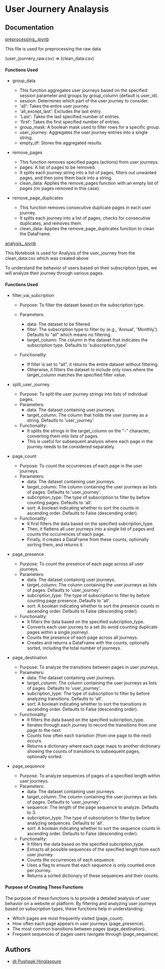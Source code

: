 # User Journery Analaysis



## Documentation

[preprocessing_.ipynb](https://github.com/phinglaspure123/User-Journery-Analysis/blob/main/preprocessing_.ipynb)

This file is used for preprocessing the raw data
 
(user_journery_raw.csv) => (clean_data.csv)

#### Functions Used
- group_data 
     - This function aggregates user journeys based on the specified session parameter and groups by group_column (default is user_id).
    - session: Determines which part of the user journey to consider.
    - 'all': Takes the entire user journey.
    - 'all_except_last': Excludes the last entry.
    - 'Last': Takes the last specified number of entries.
    - 'first': Takes the first specified number of entries.
    - group_mask: A boolean mask used to filter rows for a specific group.
    - user_journey: Aggregates the user journey entries into a single string.
    - empty_df: Stores the aggregated results.

- remove_pages
    - This function removes specified pages (actions) from user journeys.
    - pages: A list of pages to be removed.
    - It splits each journey string into a list of pages, filters out unwanted pages, and then joins them back into a string.
    - clean_data: Applies the remove_pages function with an empty  list of pages (no pages removed in this case).

- remove_page_duplicates
    - This function removes consecutive duplicate pages in each user journey.
    - It splits each journey into a list of pages, checks for consecutive duplicates, and removes them.
    - clean_data: Applies the remove_page_duplicates function to clean the DataFrame.

[analysis_.ipynb](https://github.com/phinglaspure123/User-Journery-Analysis/blob/main/analysis_.ipynb)

This Notebook is used for Analysis of the user_journey from the clean_data.csv which was created above

To understand the behavior of users based on their subscription types, we will analyze their journey through various pages.

#### Functions Used

- filter_vai_subcription
    - Purpose: To filter the dataset based on the subscription type.
    - Parameters:
        - data: The dataset to be filtered.
        - filter: The subscription type to filter by (e.g., 'Annual', 'Monthly'). Defaults to "all" which means no filtering.
        - target_column: The column in the dataset that indicates the subscription type. Defaults to 'subscription_type'.

    -   Functionality:
        - If filter is set to "all", it returns the entire dataset without filtering.
        - Otherwise, it filters the dataset to include only rows where the target_column matches the specified filter value.

- split_user_journey
    - Purpose: To split the user journey strings into lists of individual pages.
    - Parameters:
        - data: The dataset containing user journeys.
        - target_column: The column that holds the user journey as a string. Defaults to 'user_journey'.
    - Functionality:
        - It splits the strings in the target_column on the "-" character, converting them into lists of pages.
        - This is useful for subsequent analysis where each page in the journey needs to be considered separately.

- page_count
    - Purpose: To count the occurrences of each page in the user journeys.
    - Parameters:
        - data: The dataset containing user journeys.
        - target_column: The column containing the user journeys as lists of pages. Defaults to 'user_journey'.
        - subcription_type: The type of subscription to filter by before counting pages. Defaults to 'all'.
        - sort: A boolean indicating whether to sort the counts in ascending order. Defaults to False (descending order).
    - Functionality:
        - It first filters the data based on the specified subcription_type.
        - Then, it flattens all user journeys into a single list of pages and counts the occurrences of each page.
        - Finally, it creates a DataFrame from these counts, optionally sorting them, and returns it.


- page_presence
    - Purpose: To count the presence of each page across all user journeys.
    - Parameters:
        - data: The dataset containing user journeys.
        - target_column: The column containing the user journeys as lists of pages. Defaults to 'user_journey'.
        - subcription_type: The type of subscription to filter by before counting page presence. Defaults to 'all'.
        - sort: A boolean indicating whether to sort the presence counts in ascending order. Defaults to False (descending order).
    - Functionality:
        - It filters the data based on the specified subcription_type.
        - Converts each user journey to a set (to avoid counting duplicate pages within a single journey).
        - Counts the presence of each page across all journeys.
        - Creates and returns a DataFrame with the counts, optionally sorted, including the total number of journeys.

- page_destination
    - Purpose: To analyze the transitions between pages in user journeys.
    - Parameters:
        - data: The dataset containing user journeys.
        - target_column: The column containing the user journeys as lists of pages. Defaults to 'user_journey'.
        - subcription_type: The type of subscription to filter by before analyzing transitions. Defaults to 'all'.
        - sort: A boolean indicating whether to sort the transitions in ascending order. Defaults to False (descending order).
    - Functionality:
        - It filters the data based on the specified subcription_type.
        - Iterates through each journey to record the transitions from one page to the next.
        - Counts how often each transition (from one page to the next) occurs.
        - Returns a dictionary where each page maps to another dictionary showing the counts of transitions to subsequent pages, optionally sorted.

- page_sequence
    - Purpose: To analyze sequences of pages of a specified length within user journeys.
    - Parameters:
        - data: The dataset containing user journeys.
        - target_column: The column containing the user journeys as lists of pages. Defaults to 'user_journey'.
        - sequence: The length of the page sequence to analyze. Defaults to 3.
        - subcription_type: The type of subscription to filter by before analyzing sequences. Defaults to 'all'.
        - sort: A boolean indicating whether to sort the sequence counts in ascending order. Defaults to False (descending order).
    -  Functionality:
        - It filters the data based on the specified subcription_type.
        - Extracts all possible sequences of the specified length from each user journey.
        - Counts the occurrences of each sequence.
        - Uses a flag to ensure that each sequence is only counted once per journey.
        - Returns a sorted dictionary of these sequences and their counts.

#### Purpose of Creating These Functions
The purpose of these functions is to provide a detailed analysis of user behavior on a website or platform. By filtering and analyzing user journeys based on subscription types, these functions help in understanding:

- Which pages are most frequently visited (page_count).
- How often each page appears in user journeys (page_presence).
- The most common transitions between pages (page_destination).
- Frequent sequences of pages users navigate through (page_sequence).
## Authors

- [@ Pushpak Hinglaspure](https://github.com/phinglaspure123)

